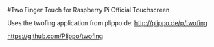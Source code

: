 #Two Finger Touch for Raspberry Pi Official Touchscreen

Uses the twofing application from plippo.de: http://plippo.de/p/twofing

https://github.com/Plippo/twofing
